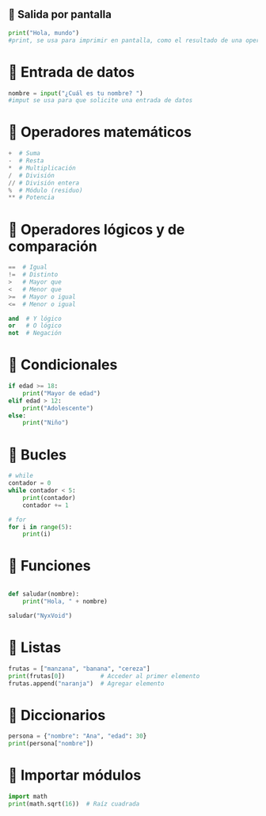 ## 🔹 Salida por pantalla
```python
print("Hola, mundo")
#print, se usa para imprimir en pantalla, como el resultado de una operacion
```

# 🔹 Entrada de datos

```python
nombre = input("¿Cuál es tu nombre? ") 
#imput se usa para que solicite una entrada de datos
```

# 🔹 Operadores matemáticos

```python
+  # Suma
-  # Resta
*  # Multiplicación
/  # División
// # División entera
%  # Módulo (residuo)
** # Potencia
```

# 🔹 Operadores lógicos y de comparación


```python
==  # Igual
!=  # Distinto
>   # Mayor que
<   # Menor que
>=  # Mayor o igual
<=  # Menor o igual

and  # Y lógico
or   # O lógico
not  # Negación
```

# 🔹 Condicionales

```python
if edad >= 18:
    print("Mayor de edad")
elif edad > 12:
    print("Adolescente")
else:
    print("Niño")
```

# 🔹 Bucles

```python
# while
contador = 0
while contador < 5:
    print(contador)
    contador += 1

# for
for i in range(5):
    print(i)
```
# 🔹 Funciones

```python

def saludar(nombre):
    print("Hola, " + nombre)

saludar("NyxVoid")
```

# 🔹 Listas

```python
frutas = ["manzana", "banana", "cereza"]
print(frutas[0])          # Acceder al primer elemento
frutas.append("naranja")  # Agregar elemento
```

# 🔹 Diccionarios

```python
persona = {"nombre": "Ana", "edad": 30}
print(persona["nombre"])
```

# 🔹 Importar módulos

```python
import math
print(math.sqrt(16))  # Raíz cuadrada
```